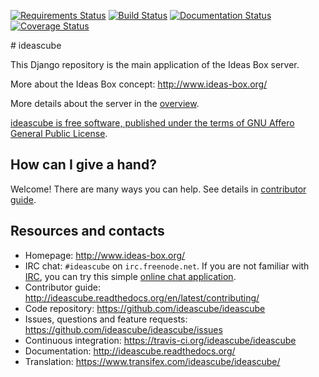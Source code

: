 [![Requirements Status](https://requires.io/github/ideascube/ideascube/requirements.svg?branch=master)](https://requires.io/github/ideascube/ideascube/requirements/?branch=master) [![Build Status](https://framagit.org/ideascube/ideascube/badges/master/build.svg)](https://framagit.org/ideascube/ideascube/commits/master) [![Documentation Status](http://readthedocs.org/projects/ideascube/badge/?version=latest)](http://ideascube.readthedocs.org/en/latest/?badge=latest) [![Coverage Status](https://framagit.org/ideascube/ideascube/badges/master/coverage.svg)](https://framagit.org/ideascube/ideascube/commits/master)

# ideascube

This Django repository is the main application of the Ideas Box server.

More about the Ideas Box concept: http://www.ideas-box.org/

More details about the server in the [overview](https://github.com/ideascube/ideascube/wiki/Server-Overview).

[ideascube is free software, published under the terms of GNU Affero General Public License](https://github.com/ideascube/ideascube/LICENSE).

## How can I give a hand?

Welcome! There are many ways you can help. See details in
[contributor guide](http://ideascube.readthedocs.org/en/latest/contributing/).

## Resources and contacts

* Homepage: http://www.ideas-box.org/
* IRC chat: `#ideascube` on `irc.freenode.net`. If you are not familiar with
  [IRC](https://en.wikipedia.org/wiki/Internet_Relay_Chat), you can try
  this simple [online chat application](https://kiwiirc.com/client/irc.freenode.net/?nick=new-user|?#ideascube).
* Contributor guide: http://ideascube.readthedocs.org/en/latest/contributing/
* Code repository: https://github.com/ideascube/ideascube
* Issues, questions and feature requests:
  https://github.com/ideascube/ideascube/issues
* Continuous integration: https://travis-ci.org/ideascube/ideascube
* Documentation: http://ideascube.readthedocs.org/
* Translation: https://www.transifex.com/ideascube/ideascube/
